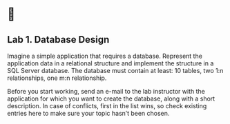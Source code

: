 # :honeybee:
## Lab 1. Database Design
Imagine a simple application that requires a database. Represent the application data in a relational structure and implement the structure in a SQL Server database. The database must contain at least: 10 tables, two 1:n relationships, one m:n relationship.

Before you start working, send an e-mail to the lab instructor with the application for which you want to create the database, along with a short description. In case of conflicts, first in the list wins, so check existing entries here to make sure your topic hasn’t been chosen.
